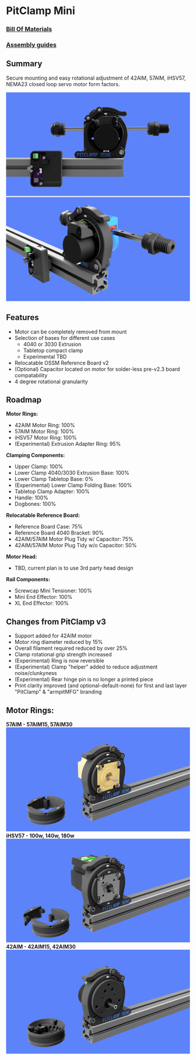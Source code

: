# PitClamp Mini

### [Bill Of Materials](BOM.md)  

### [Assembly guides](Assembly_Guides.md)

## Summary    
Secure mounting and easy rotational adjustment of 42AIM, 57AIM, iHSV57, NEMA23 closed loop servo motor form factors.  

![](BETA/Images/PitClamp_Mini_Profile_2.png)
![](BETA/Images/PitClamp_Mini_Motor_Front_2.png)


## Features  
  - Motor can be completely removed from mount    
  - Selection of bases for different use cases
    - 4040 or 3030 Extrusion
    - Tabletop compact clamp
    - Experimental TBD
  - Relocatable OSSM Reference Board v2  
  - (Optional) Capacitor located on motor for solder-less pre-v2.3 board compatability  
  - 4 degree rotational granularity
    
## Roadmap  
**Motor Rings:**
  - 42AIM Motor Ring: 100%  
  - 57AIM Motor Ring: 100%
  - iHSV57 Motor Ring: 100%
  - (Experimental) Extrusion Adapter Ring: 95%

**Clamping Components:**
  - Upper Clamp: 100%  
  - Lower Clamp 4040/3030 Extrusion Base: 100%  
  - Lower Clamp Tabletop Base: 0%
  - (Experimental) Lower Clamp Folding Base: 100%
  - Tabletop Clamp Adapter: 100%
  - Handle: 100%  
  - Dogbones: 100% 

**Relocatable Reference Board:**
  - Reference Board Case: 75%  
  - Reference Board 4040 Bracket: 90%
  - 42AIM/57AIM Motor Plug Tidy w/ Capacitor: 75%
  - 42AIM/57AIM Motor Plug Tidy w/o Capacitor: 50%

**Motor Head:**
  - TBD, current plan is to use 3rd party head design

**Rail Components:**
  - Screwcap Mini Tensioner: 100%
  - Mini End Effector: 100%
  - XL End Effector: 100%

## Changes from PitClamp v3 
  - Support added for 42AIM motor  
  - Motor ring diameter reduced by 15%  
  - Overall filament required reduced by over 25%  
  - Clamp rotational grip strength increased
  - (Experimental) Ring is now reversible  
  - (Experimental) Clamp "helper" added to reduce adjustment noise/clunkyness  
  - (Experimental) Rear hinge pin is no longer a printed piece
  - Print clarity improved (and optional-default-none) for first and last layer "PitClamp" & "armpitMFG" branding  


## Motor Rings:

**57AIM - 57AIM15, 57AIM30**  
![](BETA/Images/PitClamp_Mini_Ring_57AIM.png)  
**iHSV57 -  100w, 140w, 180w**  
![](BETA/Images/PitClamp_Mini_Ring_iHSV57.png)
**42AIM - 42AIM15, 42AIM30**
![](BETA/Images/PitClamp_Mini_Ring_42AIM.png)  


<!--
![](BETA/Images/PitClamp_Mini_Primary_Bare.png)
![](BETA/Images/PitClamp_Mini_Primary_Built.png)
![](BETA/Images/PitClamp_Mini_Overall_Board_Attached.png)
![](BETA/Images/PitClamp_Mini_Overall_Board_External.png) 
-->

